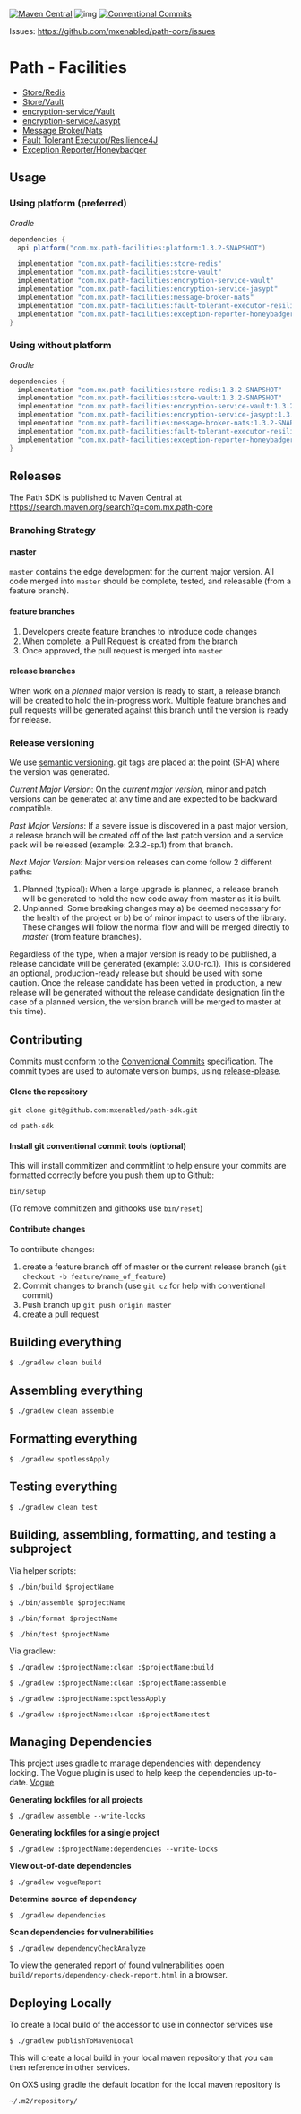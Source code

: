 [![Maven Central](https://maven-badges.herokuapp.com/maven-central/com.mx.path-facilities/platform/badge.svg)](https://search.maven.org/search?q=com.mx.path-facilities)
![img](https://img.shields.io/badge/semver-2.0.0-green)
[![Conventional Commits](https://img.shields.io/badge/Conventional%20Commits-1.0.0-%23FE5196?logo=conventionalcommits&logoColor=white)](https://conventionalcommits.org)

Issues: https://github.com/mxenabled/path-core/issues

# Path - Facilities

* [Store/Redis](store-redis/README.md)
* [Store/Vault](store-vault/README.md)
* [encryption-service/Vault](encryption-service-vault/README.md)
* [encryption-service/Jasypt](encryption-service-Jasypt/README.md)
* [Message Broker/Nats](message-broker-nats/README.md)
* [Fault Tolerant Executor/Resilience4J](fault-tolerant-executor-resilience4j/README.md)
* [Exception Reporter/Honeybadger](exception-reporter-honeybadger/README.md)

## Usage

### Using platform (preferred)

_Gradle_
<!-- x-release-please-start-version -->
```groovy
dependencies {
  api platform("com.mx.path-facilities:platform:1.3.2-SNAPSHOT")

  implementation "com.mx.path-facilities:store-redis"
  implementation "com.mx.path-facilities:store-vault"
  implementation "com.mx.path-facilities:encryption-service-vault"
  implementation "com.mx.path-facilities:encryption-service-jasypt"
  implementation "com.mx.path-facilities:message-broker-nats"
  implementation "com.mx.path-facilities:fault-tolerant-executor-resilience4j"
  implementation "com.mx.path-facilities:exception-reporter-honeybadger"
}
```
<!-- x-release-please-end -->

### Using without platform

_Gradle_
<!-- x-release-please-start-version -->
```groovy
dependencies {
  implementation "com.mx.path-facilities:store-redis:1.3.2-SNAPSHOT"
  implementation "com.mx.path-facilities:store-vault:1.3.2-SNAPSHOT"
  implementation "com.mx.path-facilities:encryption-service-vault:1.3.2-SNAPSHOT"
  implementation "com.mx.path-facilities:encryption-service-jasypt:1.3.2-SNAPSHOT"
  implementation "com.mx.path-facilities:message-broker-nats:1.3.2-SNAPSHOT"
  implementation "com.mx.path-facilities:fault-tolerant-executor-resilience4j:1.3.2-SNAPSHOT"
  implementation "com.mx.path-facilities:exception-reporter-honeybadger:1.3.2-SNAPSHOT"
}
```
<!-- x-release-please-end -->

## Releases

The Path SDK is published to Maven Central at https://search.maven.org/search?q=com.mx.path-core

### Branching Strategy

#### master

`master` contains the edge development for the current major version. All code merged into `master` should be complete, tested, and releasable (from a feature branch).

#### feature branches

  1. Developers create feature branches to introduce code changes
  2. When complete, a Pull Request is created from the branch
  3. Once approved, the pull request is merged into `master`

#### release branches

When work on a _planned_ major version is ready to start, a release branch will be created to hold the in-progress work. Multiple feature branches and pull requests will be generated against this branch until the version is ready for release.

### Release versioning

We use [semantic versioning](https://semver.org/spec/v2.0.0.html). git tags are placed at the point (SHA) where the version was generated.

_Current Major Version_: On the _current major version_, minor and patch versions can be generated at any time and are expected to be backward compatible.

_Past Major Versions_: If a severe issue is discovered in a past major version, a release branch will be created off of the last patch version and a service pack will be released (example: 2.3.2-sp.1) from that branch.

_Next Major Version_: Major version releases can come follow 2 different paths:

  1. Planned (typical): When a large upgrade is planned, a release branch will be generated to hold the new code away from master as it is built.
  2. Unplanned: Some breaking changes may a) be deemed necessary for the health of the project or b) be of minor impact to users of the library. These changes will follow the normal flow and will be merged directly to _master_ (from feature branches).

Regardless of the type, when a major version is ready to be published, a release candidate will be generated (example: 3.0.0-rc.1). This is considered an optional, production-ready release but should be used with some caution. Once the release candidate has been vetted in production, a new release will be generated without the release candidate designation (in the case of a planned version, the version branch will be merged to master at this time).

## Contributing

Commits must conform to the [Conventional Commits](https://www.conventionalcommits.org/en/v1.0.0/) specification. The commit types are used to automate version bumps, using [release-please](https://github.com/googleapis/release-please).

#### Clone the repository

`git clone git@github.com:mxenabled/path-sdk.git`

`cd path-sdk`

#### Install git conventional commit tools (optional)

This will install commitizen and commitlint to help ensure your commits are formatted correctly before you push them up to Github:

`bin/setup`

(To remove commitizen and githooks use `bin/reset`)

#### Contribute changes

To contribute changes:

  1. create a feature branch off of master or the current release branch (`git checkout -b feature/name_of_feature`)
  2. Commit changes to branch (use `git cz` for help with conventional commit)
  3. Push branch up `git push origin master`
  4. create a pull request

## Building everything

```shell
$ ./gradlew clean build
```

## Assembling everything

```shell
$ ./gradlew clean assemble
```

## Formatting everything

```shell
$ ./gradlew spotlessApply
```

## Testing everything

```shell
$ ./gradlew clean test
```

## Building, assembling, formatting, and testing a subproject

Via helper scripts:

```shell
$ ./bin/build $projectName
```

```shell
$ ./bin/assemble $projectName
```

```shell
$ ./bin/format $projectName
```

```shell
$ ./bin/test $projectName
```

Via gradlew:

```shell
$ ./gradlew :$projectName:clean :$projectName:build
```

```shell
$ ./gradlew :$projectName:clean :$projectName:assemble
```

```shell
$ ./gradlew :$projectName:spotlessApply
```

```shell
$ ./gradlew :$projectName:clean :$projectName:test
```

## Managing Dependencies

This project uses gradle to manage dependencies with dependency locking. The Vogue plugin is used to help keep the dependencies up-to-date. [Vogue](https://github.com/mxenabled/vogue)

**Generating lockfiles for all projects**

```shell
$ ./gradlew assemble --write-locks
```

**Generating lockfiles for a single project**

```shell
$ ./gradlew :$projectName:dependencies --write-locks
```

**View out-of-date dependencies**

```shell
$ ./gradlew vogueReport
```

**Determine source of dependency**

```shell
$ ./gradlew dependencies
```

**Scan dependencies for vulnerabilities**

```shell
$ ./gradlew dependencyCheckAnalyze
```
To view the generated report of found vulnerabilities open `build/reports/dependency-check-report.html` in a browser.

## Deploying Locally

To create a local build of the accessor to use in connector services use

```shell
$ ./gradlew publishToMavenLocal
```
This will create a local build in your local maven repository that you can
then reference in other services.

On OXS using gradle the default location for the local maven repository is
```shell
~/.m2/repository/
```
